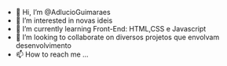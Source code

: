 - 👋 Hi, I’m @AdlucioGuimaraes
- 👀 I’m interested in novas ideis
- 🌱 I’m currently learning  Front-End: HTML,CSS e Javascript
- 💞️ I’m looking to collaborate on diversos projetos que envolvam desenvolvimento
- 📫 How to reach me ...

<!---
AdlucioGuimaraes/AdlucioGuimaraes is a ✨ special ✨ repository because its `README.md` (this file) appears on your GitHub profile.
You can click the Preview link to take a look at your changes.
--->

